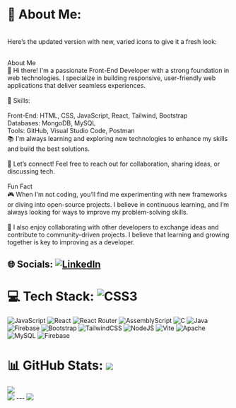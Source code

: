 # 💫 About Me: 

<br>Here’s the updated version with new, varied icons to give it a fresh look:<br><br>

About Me
<br>🌟 Hi there! I'm a passionate Front-End Developer with a strong foundation in web technologies. I specialize in building responsive, user-friendly web applications that deliver seamless experiences.<br><br>
🔧 Skills:<br><br>Front-End: HTML, CSS, JavaScript, React, Tailwind, Bootstrap<br>Databases: MongoDB, MySQL<br>Tools: GitHub, Visual Studio Code, Postman<br>
📚 I'm always learning and exploring new technologies to enhance my skills and build the best solutions.<br><br>
💬 Let’s connect! Feel free to reach out for collaboration, sharing ideas, or discussing tech.<br><br>Fun Fact<br>
🎮 When I'm not coding, you’ll find me experimenting with new frameworks or diving into open-source projects. I believe in continuous learning, and I’m always looking for ways to improve my problem-solving skills.<br><br>
🌱 I also enjoy collaborating with other developers to exchange ideas and contribute to community-driven projects. I believe that learning and growing together is key to improving as a developer. 
## 🌐 Socials: [![LinkedIn](https://img.shields.io/badge/LinkedIn-%230077B5.svg?logo=linkedin&logoColor=white)](https://linkedin.com/in/https://www.linkedin.com/in/subhanahmed1/) 
# 💻 Tech Stack: ![CSS3](https://img.shields.io/badge/css3-%231572B6.svg?style=for-the-badge&logo=css3&logoColor=white) 
![JavaScript](https://img.shields.io/badge/javascript-%23323330.svg?style=for-the-badge&logo=javascript&logoColor=%23F7DF1E) ![React](https://img.shields.io/badge/react-%2320232a.svg?style=for-the-badge&logo=react&logoColor=%2361DAFB) ![React Router](https://img.shields.io/badge/React_Router-CA4245?style=for-the-badge&logo=react-router&logoColor=white) 
![AssemblyScript](https://img.shields.io/badge/assembly%20script-%23000000.svg?style=for-the-badge&logo=assemblyscript&logoColor=white) 
![C](https://img.shields.io/badge/c-%2300599C.svg?style=for-the-badge&logo=c&logoColor=white)
 ![Java](https://img.shields.io/badge/java-%23ED8B00.svg?style=for-the-badge&logo=openjdk&logoColor=white)
  ![Firebase](https://img.shields.io/badge/firebase-%23039BE5.svg?style=for-the-badge&logo=firebase) 
  ![Bootstrap](https://img.shields.io/badge/bootstrap-%238511FA.svg?style=for-the-badge&logo=bootstrap&logoColor=white)
   ![TailwindCSS](https://img.shields.io/badge/tailwindcss-%2338B2AC.svg?style=for-the-badge&logo=tailwind-css&logoColor=white)
    ![NodeJS](https://img.shields.io/badge/node.js-6DA55F?style=for-the-badge&logo=node.js&logoColor=white) 
    ![Vite](https://img.shields.io/badge/vite-%23646CFF.svg?style=for-the-badge&logo=vite&logoColor=white) 
    ![Apache](https://img.shields.io/badge/apache-%23D42029.svg?style=for-the-badge&logo=apache&logoColor=white)
     ![MySQL](https://img.shields.io/badge/mysql-4479A1.svg?style=for-the-badge&logo=mysql&logoColor=white) 
    ![Firebase](https://img.shields.io/badge/firebase-a08021?style=for-the-badge&logo=firebase&logoColor=ffcd34) 
# 📊 GitHub Stats: ![](https://github-readme-stats.vercel.app/api?username=subhanrizwan&theme=blue_navy&hide_border=false&include_all_commits=false&count_private=false)<br/> 
![](https://github-readme-streak-stats.herokuapp.com/?user=subhanrizwan&theme=blue_navy&hide_border=false)<br/> 
![](https://github-readme-stats.vercel.app/api/top-langs/?username=subhanrizwan&theme=blue_navy&hide_border=false&include_all_commits=false&count_private=false&layout=compact) --- [![](https://visitcount.itsvg.in/api?id=subhanrizwan&icon=7&color=3)](https://visitcount.itsvg.in) <!-- Proudly created with GPRM ( https://gprm.itsvg.in ) -->
